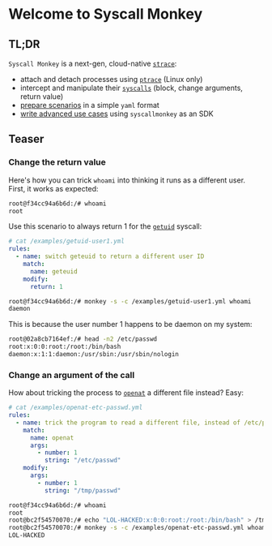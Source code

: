 # Welcome to Syscall Monkey

## TL;DR

`Syscall Monkey` is a next-gen, cloud-native [`strace`](https://man7.org/linux/man-pages/man1/strace.1.html):

- attach and detach processes using [`ptrace`](https://man7.org/linux/man-pages/man2/ptrace.2.html) (Linux only)
- intercept and manipulate their [`syscalls`](https://man7.org/linux/man-pages/man2/syscalls.2.html) (block, change arguments, return value)
- [prepare scenarios](/tutorials/) in a simple `yaml` format
- [write advanced use cases](/advanced/) using `syscallmonkey` as an SDK

## Teaser

### Change the return value

Here's how you can trick `whoami` into thinking it runs as a different user. First, it works as expected:

```sh
root@f34cc94a6b6d:/# whoami
root
```

Use this scenario to always return 1 for the [`getuid`](https://linux.die.net/man/2/geteuid) syscall:

```yaml
# cat /examples/getuid-user1.yml
rules:
  - name: switch geteuid to return a different user ID
    match:
      name: geteuid
    modify:
      return: 1
```

```sh
root@f34cc94a6b6d:/# monkey -s -c /examples/getuid-user1.yml whoami
daemon
```

This is because the user number 1 happens to be daemon on my system:

```sh
root@02a8cb7164ef:/# head -n2 /etc/passwd 
root:x:0:0:root:/root:/bin/bash
daemon:x:1:1:daemon:/usr/sbin:/usr/sbin/nologin
```

### Change an argument of the call

How about tricking the process to [`openat`](https://linux.die.net/man/2/openat) a different file instead? Easy:

```yaml
# cat /examples/openat-etc-passwd.yml
rules:
  - name: trick the program to read a different file, instead of /etc/passwd
    match:
      name: openat
      args:
        - number: 1
          string: "/etc/passwd"
    modify:
      args:
        - number: 1
          string: "/tmp/passwd"
```

```sh
root@f34cc94a6b6d:/# whoami
root
root@bc2f54570070:/# echo "LOL-HACKED:x:0:0:root:/root:/bin/bash" > /tmp/passwd
root@bc2f54570070:/# monkey -s -c /examples/openat-etc-passwd.yml whoami
LOL-HACKED
```